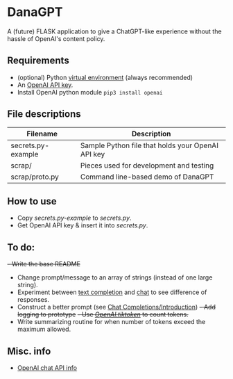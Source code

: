 # DanaGPT
A (future) FLASK application to give a ChatGPT-like experience without the hassle of OpenAI's content policy.

## Requirements
- (optional) Python [virtual environment](https://python.land/virtual-environments/virtualenv) (always recommended)
- An [OpenAI API key](https://help.openai.com/en/articles/4936850-where-do-i-find-my-secret-api-key).
- Install OpenAI python module `pip3 install openai`

## File descriptions
| Filename | Description |
| --- | --- |
| secrets.py-example | Sample Python file that holds your OpenAI API key |
| scrap/ | Pieces used for development and testing |
| scrap/proto.py | Command line-based demo of DanaGPT |

## How to use
- Copy _secrets.py-example_ to _secrets.py_.
- Get OpenAI API key & insert it into _secrets.py_.

## To do:
~~- Write the base README~~
- Change prompt/message to an array of strings (instead of one large string).
- Experiment between [text completion](https://platform.openai.com/docs/guides/completion) and [chat](https://platform.openai.com/docs/guides/chat) to see difference of responses.
- Construct a better prompt (see [Chat Completions/Introduction](https://platform.openai.com/docs/guides/chat/introduction))
~~- Add logging to prototype~~
~~- Use [_OpenAI.tiktoken_](https://github.com/openai/openai-cookbook/blob/main/examples/How_to_count_tokens_with_tiktoken.ipynb) to count tokens.~~
- Write summarizing routine for when number of tokens exceed the maximum allowed.

## Misc. info
- [OpenAI chat API info](https://platform.openai.com/docs/guides/chat/introduction)
